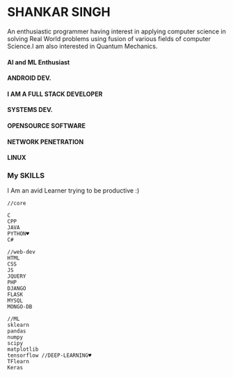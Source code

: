 # SHANKAR SINGH

An enthusiastic programmer having interest in applying computer science in solving Real World problems using fusion of various fields
of computer Science.I am also interested in Quantum Mechanics.


#### AI and ML Enthusiast
#### ANDROID DEV.
#### I AM A FULL STACK DEVELOPER
#### SYSTEMS DEV.
#### OPENSOURCE SOFTWARE
#### NETWORK PENETRATION
#### LINUX 



### My SKILLS

I Am an avid Learner trying to be productive :)

```
//core

C
CPP
JAVA
PYTHON♥
C#

//web-dev
HTML
CSS
JS
JQUERY
PHP
DJANGO
FLASK
MYSQL
MONGO-DB

//ML
sklearn
pandas
numpy
scipy
matplotlib
tensorflow //DEEP-LEARNING♥
TFlearn
Keras

```

